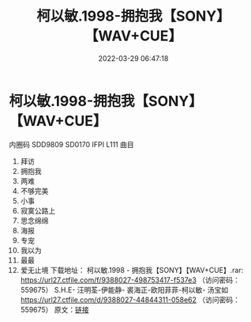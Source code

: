 ﻿---
title: 柯以敏.1998-拥抱我【SONY】【WAV+CUE】
date: 2022-03-29 06:47:18
categories: WAV车载音乐、镜像
tags: 国语流行
---
# 柯以敏.1998-拥抱我【SONY】【WAV+CUE】

内圈码 SDD9809 SD0170 IFPI L111
曲目
01. 拜访
02. 拥抱我
03. 两难
04. 不够完美
05. 小事
06. 寂寞公路上
07. 思念绵绵
08. 海报
09. 专宠
10. 我以为
11. 最最
12. 爱无止境
下载地址：
柯以敏.1998 - 拥抱我【SONY】【WAV+CUE】.rar: https://url27.ctfile.com/f/9388027-498753417-f537e3
（访问密码：559675）
S.H.E- 汪明荃-伊能静- 裘海正-欧阳菲菲-柯以敏-
汤宝如
https://url27.ctfile.com/d/9388027-44844311-058e62
（访问密码：559675）
原文：[链接](https://blog.sina.com.cn/s/blog_1647c7e7601030wfo.html)